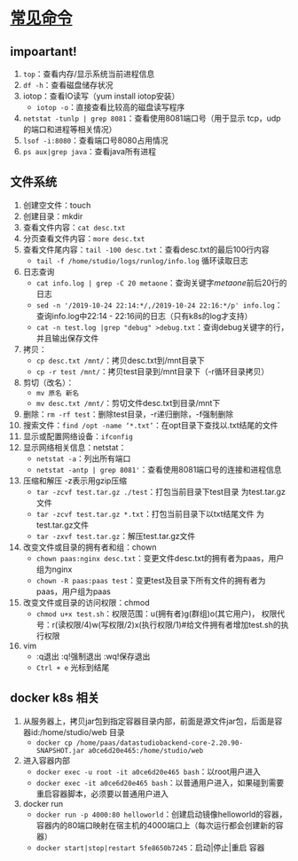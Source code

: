 # [常见命令](https://developer.aliyun.com/article/842453)

## impoartant!
1. `top`：查看内存/显示系统当前进程信息
2. `df -h`：查看磁盘储存状况
3. iotop：查看IO读写（yum install iotop安装）
   - `iotop -o`：直接查看比较高的磁盘读写程序
4. `netstat -tunlp | grep 8081`：查看使用8081端口号（用于显示 tcp，udp 的端口和进程等相关情况）
5. `lsof -i:8080`：查看端口号8080占用情况
6. `ps aux|grep java`：查看java所有进程
## 文件系统
1. 创建空文件：touch
2. 创建目录：mkdir
3. 查看文件内容：`cat desc.txt`
4. 分页查看文件内容：`more desc.txt`
5. 查看文件尾内容：`tail -100 desc.txt`：查看desc.txt的最后100行内容
   - `tail -f /home/studio/logs/runlog/info.log` 循环读取日志
6. 日志查询
    - `cat info.log | grep -C 20 metaone`：查询关键字*metaone*前后20行的日志
    - `sed -n '/2019-10-24 22:14:*/,/2019-10-24 22:16:*/p' info.log`：查询info.log中22:14 - 22:16间的日志（只有k8s的log才支持）
    -  `cat -n test.log |grep "debug" >debug.txt`：查询debug关键字的行，并且输出保存文件
7. 拷贝：
    - `cp desc.txt /mnt/`：拷贝desc.txt到/mnt目录下
    - `cp -r test /mnt/`：拷贝test目录到/mnt目录下（-r循环目录拷贝）
7. 剪切（改名）：
    - `mv 原名 新名`
    - `mv desc.txt /mnt/`：剪切文件desc.txt到目录/mnt下
8. 删除：`rm -rf test`：删除test目录，-r递归删除，-f强制删除
9. 搜索文件：`find /opt -name ‘*.txt’`：在opt目录下查找以.txt结尾的文件
10. 显示或配置网络设备：`ifconfig`
11. 显示网络相关信息：netstat：
    - `netstat -a`：列出所有端口
    - `netstat -antp | grep 8081'`：查看使用8081端口号的连接和进程信息
12. 压缩和解压   -z表示用gzip压缩
    - `tar -zcvf test.tar.gz ./test`：打包当前目录下test目录 为test.tar.gz文件
    - `tar -zcvf test.tar.gz *.txt`：打包当前目录下以txt结尾文件 为test.tar.gz文件
    - `tar -zxvf test.tar.gz`：解压test.tar.gz文件
13. 改变文件或目录的拥有者和组：chown
    - `chown paas:nginx desc.txt`：变更文件desc.txt的拥有者为paas，用户组为nginx
    - `chown -R paas:paas test`：变更test及目录下所有文件的拥有者为paas，用户组为paas
14. 改变文件或目录的访问权限：chmod
    - `chmod u+x test.sh`：权限范围：u(拥有者)g(群组)o(其它用户)， 权限代号：r(读权限/4)w(写权限/2)x(执行权限/1)#给文件拥有者增加test.sh的执行权限
15. vim 
    - :q退出 :q!强制退出 :wq!保存退出
    - `Ctrl + e` 光标到结尾
## docker k8s 相关
1. 从服务器上，拷贝jar包到指定容器目录内部，前面是源文件jar包，后面是容器id:/home/studio/web 目录
    - `docker cp /home/paas/datastudiobackend-core-2.20.90-SNAPSHOT.jar a0ce6d20e465:/home/studio/web`
2. 进入容器内部
    - `docker exec -u root -it a0ce6d20e465 bash`：以root用户进入
    - `docker exec -it a0ce6d20e465 bash`：以普通用户进入，如果碰到需要重启容器脚本，必须要以普通用户进入
3. docker run
    - `docker run -p 4000:80 helloworld`：创建启动镜像helloworld的容器，容器内的80端口映射在宿主机的4000端口上（每次运行都会创建新的容器）
    - `docker start|stop|restart 5fe8650b7245`：启动|停止|重启 容器
